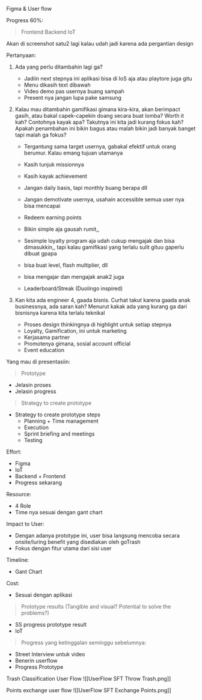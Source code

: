 Figma & User flow


Progress 60%:
> Frontend 
> Backend 
> IoT

Akan di screenshot satu2 lagi kalau udah jadi karena ada pergantian design

Pertanyaan:
1. Ada yang perlu ditambahin lagi ga?
	- Jadiin next stepnya ini aplikasi bisa di IoS aja atau playtore juga gitu 
	- Menu dikasih text dibawah
	- Video demo pas usernya buang sampah
	- Present nya jangan lupa pake samsung
1. Kalau mau ditambahin gamifikasi gimana kira-kira, akan berimpact gasih, atau bakal capek-capekin doang secara buat lomba? Worth it kah? Contohnya kayak apa? 
Takutnya ini kita jadi kurang fokus kah? Apakah penambahan ini bikin bagus atau malah bikin jadi banyak banget tapi malah ga fokus?
	- Tergantung sama target usernya, gabakal efektif untuk orang berumur. Kalau emang tujuan utamanya
	- Kasih tunjuk missionnya
	- Kasih kayak achievement
	- Jangan daily basis, tapi monthly buang berapa dll
	- Jangan demotivate usernya, usahain accessible semua user nya bisa mencapai

	- Redeem earning points
	- Bikin simple aja gausah rumit,, 
	- Sesimple loyalty program aja udah cukup mengajak dan bisa dimasukkin,, tapi kalau gamifikasi yang terlalu sulit gituu gaperlu dibuat gpapa

	- bisa buat level, flash multiplier, dll
	- bisa mengajar dan mengajak anak2 juga
	- Leaderboard/Streak (Duolingo inspired)

1. Kan kita ada engineer 4, gaada bisnis. Curhat takut karena gaada anak businessnya, ada saran kah? Menurut kakak ada yang kurang ga dari bisnisnya karena kita terlalu teknikal
	- Proses design thinkingnya di highlight untuk setiap stepnya
	- Loyalty, Gamification, ini untuk marketing
	- Kerjasama partner
	- Promotenya gimana, sosial account official
	- Event education


Yang mau di presentasiin:
> Prototype
  - Jelasin proses
  - Jelasin progress

> Strategy to create prototype
  - Strategy to create prototype steps
     - Planning + Time management
     - Execution
     - Sprint briefing and meetings
     - Testing

Effort: 
 - Figma
 - IoT
 - Backend + Frontend
 - Progress sekarang

Resource: 
  - 4 Role
  - Time nya sesuai dengan gant chart

Impact to User:
  - Dengan adanya prototype ini, user bisa langsung mencoba secara onsite/luring benefit yang disediakan oleh goTrash
  - Fokus dengan fitur utama dari sisi user

Timeline:
  - Gant Chart

Cost: 
  - Sesuai dengan aplikasi

> Prototype results (Tangible and visual? Potential to solve the problems?)
  - SS progress prototype result
  - IoT

> Progress yang ketinggalan seminggu sebelumnya:
  - Street Interview untuk video
  - Benerin userflow
  - Progress Prototype

Trash Classification User Flow
![[UserFlow SFT Throw Trash.png]]

Points exchange user flow
![[UserFlow SFT Exchange Points.png]]